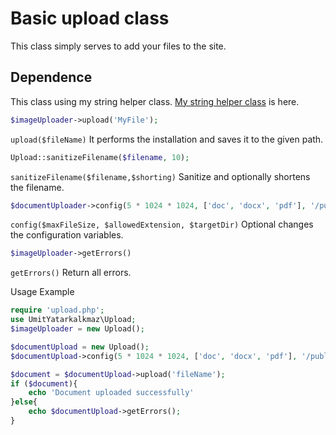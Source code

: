 # Basic upload class
This class simply serves to add your files to the site.
## Dependence
This class using my string helper class. [My string helper class]('github.com/umityatarkalkmaz/phpStringHelper') is here.

```php
$imageUploader->upload('MyFile');
```
`upload($fileName)` It performs the installation and saves it to the given path.

```php
Upload::sanitizeFilename($filename, 10); 
```
`sanitizeFilename($filename,$shorting)` Sanitize and optionally shortens the filename.
```php
$documentUploader->config(5 * 1024 * 1024, ['doc', 'docx', 'pdf'], '/public/documents/'); 
```
`config($maxFileSize, $allowedExtension, $targetDir)` Optional changes the configuration variables.
```php
$imageUploader->getErrors()
```
`getErrors()` Return all errors.

Usage Example
```php
require 'upload.php';
use UmitYatarkalkmaz\Upload;
$imageUploader = new Upload();

$documentUpload = new Upload();
$documentUpload->config(5 * 1024 * 1024, ['doc', 'docx', 'pdf'], '/public/documents/');

$document = $documentUpload->upload('fileName');
if ($document){
    echo 'Document uploaded successfully'
}else{
    echo $documentUpload->getErrors();
}

```
